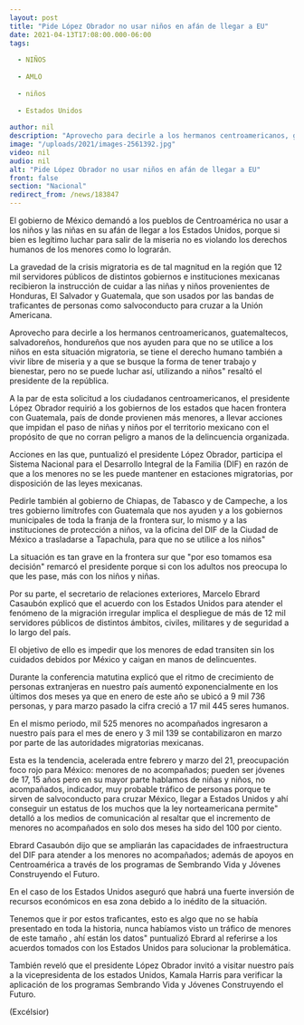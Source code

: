 ```yaml
---
layout: post
title: "Pide López Obrador no usar niños en afán de llegar a EU"
date: 2021-04-13T17:08:00.000-06:00
tags:
  
  - NIÑOS
  
  - AMLO
  
  - niños
  
  - Estados Unidos
  
author: nil
description: "Aprovecho para decirle a los hermanos centroamericanos, guatemaltecos, salvadoreños, hondureños que nos ayuden para que no se utilice a los niños"
image: "/uploads/2021/images-2561392.jpg"
video: nil
audio: nil
alt: "Pide López Obrador no usar niños en afán de llegar a EU"
front: false
section: "Nacional"
redirect_from: /news/183847
---
```


El gobierno de México demandó a los pueblos de Centroamérica no usar a los niños y las niñas en su afán de llegar a los Estados Unidos, porque si bien es legítimo luchar para salir de la miseria no es violando los derechos humanos de los menores como lo lograrán.

La gravedad de la crisis migratoria es de tal magnitud en la región que 12 mil servidores públicos de distintos gobiernos e instituciones mexicanas recibieron la instrucción de cuidar a las niñas y niños provenientes de Honduras, El Salvador y Guatemala, que son usados por las bandas de traficantes de personas como salvoconducto para cruzar a la Unión Americana.

Aprovecho para decirle a los hermanos centroamericanos, guatemaltecos, salvadoreños, hondureños que nos ayuden para que no se utilice a los niños en esta situación migratoria, se tiene el derecho humano también a vivir libre de miseria y a que se busque la forma de tener trabajo y bienestar, pero no se puede luchar así, utilizando a niños" resaltó el presidente de la república.

A la par de esta solicitud a los ciudadanos centroamericanos, el presidente López Obrador requirió a los gobiernos de los estados que hacen frontera con Guatemala, país de donde provienen más menores, a llevar acciones que impidan el paso de niñas y niños por el territorio mexicano con el propósito de que no corran peligro a manos de la delincuencia organizada.

Acciones en las que, puntualizó el presidente López Obrador, participa el Sistema Nacional para el Desarrollo Integral de la Familia (DIF) en razón de que a los menores no se les puede mantener en estaciones migratorias, por disposición de las leyes mexicanas.

Pedirle también al gobierno de Chiapas, de Tabasco y de Campeche, a los tres gobierno limítrofes con Guatemala que nos ayuden y a los gobiernos municipales de toda la franja de la frontera sur, lo mismo y a las instituciones de protección a niños, va la oficina del DIF de la Ciudad de México a trasladarse a Tapachula, para que no se utilice a los niños"

La situación es tan grave en la frontera sur que "por eso tomamos esa decisión" remarcó el presidente porque si con los adultos nos preocupa lo que les pase, más con los niños y niñas.

Por su parte, el secretario de relaciones exteriores, Marcelo Ebrard Casaubón explicó que el acuerdo con los Estados Unidos para atender el fenómeno de la migración irregular implica el despliegue de más de 12 mil servidores públicos de distintos ámbitos, civiles, militares y de seguridad a lo largo del país.

El objetivo de ello es impedir que los menores de edad transiten sin los cuidados debidos por México y caigan en manos de delincuentes.

Durante la conferencia matutina explicó que el ritmo de crecimiento de personas extranjeras en nuestro país aumentó exponencialmente en los últimos dos meses ya que en enero de este año se ubicó a 9 mil 736 personas, y para marzo pasado la cifra creció a 17 mil 445 seres humanos.

En el mismo periodo, mil 525 menores no acompañados ingresaron a nuestro país para el mes de enero y 3 mil 139 se contabilizaron en marzo por parte de las autoridades migratorias mexicanas.

Esta es la tendencia, acelerada entre febrero y marzo del 21, preocupación foco rojo para México: menores de no acompañados; pueden ser jóvenes de 17, 15 años pero en su mayor parte hablamos de niñas y niños, no acompañados, indicador, muy probable tráfico de personas porque te sirven de salvoconducto para cruzar México, llegar a Estados Unidos y ahí conseguir un estatus de los muchos que la ley norteamericana permite" detalló a los medios de comunicación al resaltar que el incremento de menores no acompañados en solo dos meses ha sido del 100 por ciento.

Ebrard Casaubón dijo que se ampliarán las capacidades de infraestructura del DIF para atender a los menores no acompañados; además de apoyos en Centroamérica a través de los programas de Sembrando Vida y Jóvenes Construyendo el Futuro.

En el caso de los Estados Unidos aseguró que habrá una fuerte inversión de recursos económicos en esa zona  debido a lo inédito de la situación.

Tenemos que ir por estos traficantes, esto es algo que no se había presentado en toda la historia, nunca habíamos visto un tráfico de menores de este tamaño , ahí están los datos" puntualizó Ebrard al referirse a los acuerdos tomados con los Estados Unidos para solucionar la problemática.

También reveló que el presidente López Obrador invitó a visitar  nuestro país a la vicepresidenta de los estados Unidos, Kamala Harris para verificar la aplicación de los programas Sembrando Vida y Jóvenes Construyendo el Futuro.

(Excélsior)